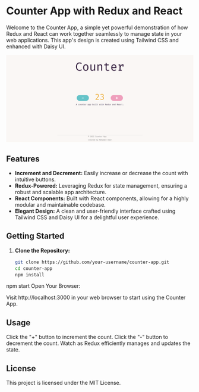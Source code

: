 # Counter App with Redux and React

Welcome to the Counter App, a simple yet powerful demonstration of how Redux and React can work together seamlessly to manage state in your web applications. This app's design is created using Tailwind CSS and enhanced with Daisy UI.

![Counter App Screenshot](./screenshot.png)


## Features

- **Increment and Decrement:** Easily increase or decrease the count with intuitive buttons.
- **Redux-Powered:** Leveraging Redux for state management, ensuring a robust and scalable app architecture.
- **React Components:** Built with React components, allowing for a highly modular and maintainable codebase.
- **Elegant Design:** A clean and user-friendly interface crafted using Tailwind CSS and Daisy UI for a delightful user experience.

## Getting Started

1. **Clone the Repository:**

   ```bash
   git clone https://github.com/your-username/counter-app.git
   cd counter-app
   npm install
npm start
Open Your Browser:

Visit http://localhost:3000 in your web browser to start using the Counter App.

## Usage
Click the "+" button to increment the count.
Click the "-" button to decrement the count.
Watch as Redux efficiently manages and updates the state.

## License
This project is licensed under the MIT License.



